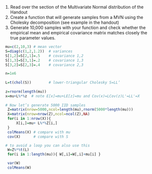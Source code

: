 

 1) Read over the section of the Multivariate Normal distribution of the Handout
 2) Create a function that will generate samples from a MVN using the Cholesky decomposition (see example in the handout)
 3) Generate 10,000 samples with your function and check whether the empirical mean and empirical covariance matrix matches closely the true parameter values.


```r
 mu=c(2,10,3) # mean vector
 S=diag(c(1,2,1.2))  # variances
 S[1,2]=S[2,1]=.5    # covariance 1,2
 S[1,3]=S[3,1]=.2    # covariance 1,3
 S[3,2]=S[2,3]=.4    # covariance 2,3  

 n=1e6
 
 L=t(chol(S))        # lower-triangular Cholesky S=LL’
   
 z=rnorm(length(mu))
 x=mu+L%*%z  # note E[x]=mu+LE[z]=mu and Cov(x)=LCov(z)L'=LL'=X
   
 # Now let’s generate 5000 IID samples
  Z=matrix(nrow=5000,ncol=length(mu),rnorm(5000*length(mu)))
  X=matrix(nrow=nrow(Z),ncol=ncol(Z),NA)
  for(i in 1:nrow(X)){ 
      X[i,]=mu+ L%*%Z[i,] 
  }
  colMeans(X) # compare with mu    
  cov(X)      # compare with S

 # to avoid a loop you can also use this 
  W=Z%*%t(L)
  for(i in 1:length(mu)){ W[,i]=W[,i]+mu[i] }

  var(W) 
  colMeans(W) 


```
